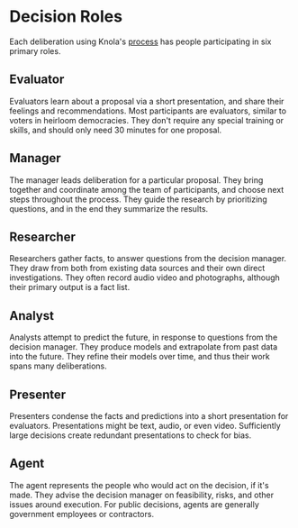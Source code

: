 # Decision Roles

Each deliberation using Knola's [process](process) has people participating in six primary roles.

<div class="flex">
<div class="doublet">
 <h2>Evaluator</h2>
 <p>Evaluators learn about a proposal via a short presentation, and share their feelings and recommendations. Most participants are evaluators, similar to voters in heirloom democracies. They don't require any special training or skills, and should only need 30 minutes for one proposal.</p>
</div>

<div class="doublet">
 <h2> Manager</h2>
 <p>The manager leads deliberation for a particular proposal. They bring together and coordinate among the team of participants, and choose next steps throughout the process. They guide the research by prioritizing questions, and in the end they summarize the results.</p>
 <!-- For smaller decisions, the manager might also assume the role of researcher, analyst, and presenter. -->
</div>

<div class="doublet">
 <h2>Researcher</h2>
 <p>Researchers gather facts, to answer questions from the decision manager. They draw from both from existing data sources and their own direct investigations. They often record audio video and photographs, although their primary output is a fact list.</p>
</div>

<div class="doublet">
 <h2>Analyst</h2>
 <p>Analysts attempt to predict the future, in response to questions from the decision manager. They produce models and extrapolate from past data into the future. They refine their models over time, and thus their work spans many deliberations.</p>
</div>

<div class="doublet">
 <h2>Presenter</h2>
 <p>Presenters condense the facts and predictions into a short presentation for evaluators. Presentations might be text, audio, or even video. Sufficiently large decisions create redundant presentations to check for bias.</p>
</div>

<div class="doublet">
 <h2>Agent</h2>
 <p>The agent represents the people who would act on the decision, if it's made. They advise the decision manager on feasibility, risks, and other issues around execution. For public decisions, agents are generally government employees or contractors.</p>
</div>

</div>